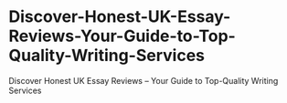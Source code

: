 # Discover-Honest-UK-Essay-Reviews-Your-Guide-to-Top-Quality-Writing-Services
Discover Honest UK Essay Reviews – Your Guide to Top-Quality Writing Services
